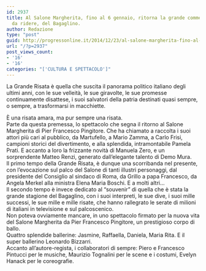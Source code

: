 ```yaml
---
id: 2937
title: Al Salone Margherita, fino al 6 gennaio, ritorna la grande commedia, tutta
  da ridere, del Bagaglino.
author: Redazione
type: "post"
guid: http://progressonline.it/2014/12/23/al-salone-margherita-fino-al-6-gennaio-ritorna-la-grande-commedia-tutta-da-ridere-del-bagaglino/
url: "/?p=2937"
post_views_count:
- '16'
- '16'
categories: "['CULTURA E SPETTACOLO']"
---
```


La Grande Risata è quella che suscita il panorama politico italiano degli ultimi anni, con le sue velleità, le sue giravolte, le sue promesse continuamente disattese, i suoi salvatori della patria destinati quasi sempre, o sempre, a trasformarsi in macchiette.

<div>È una risata amara, ma pur sempre una risata.</div><div> </div><div>Parte da questa premessa, lo spettacolo che segna il ritorno al Salone Margherita di Pier Francesco Pingitore. Che ha chiamato a raccolta i suoi attori più cari al pubblico, da Martufello, a Mario Zamma, a Carlo Frisi, campioni storici del divertimento, e alla splendida, intramontabile Pamela Prati. E accanto a loro la frizzante novità di Manuela Zero, e un sorprendente Matteo Renzi, generato dall’elegante talento di Demo Mura.</div><div> </div><div>Il primo tempo della Grande Risata, è dunque una scorribanda nel presente, con l’evocazione sul palco del Salone di tanti illustri personaggi, dal presidente del Consiglio al sindaco di Roma, da Grillo a papa Francesco, da Angela Merkel alla ministra Elena Maria Boschi. E a molti altri…</div><div> </div><div> </div><div>Il secondo tempo è invece dedicato al “souvenir” di quella che è stata la grande stagione del Bagaglino, con i suoi interpreti, le sue dive, i suoi mille successi, le sue mille e mille risate, che hanno rallegrato le serate di milioni di italiani in televisione e sul palcoscenico.</div><div> </div><div> </div><div>Non poteva ovviamente mancare, in uno spettacolo firmato per la nuova vita del Salone Margherita da Pier Francesco Pingitore, un prestigioso corpo di ballo. </div><div>Quattro splendide ballerine: Jasmine, Raffaella, Daniela, Maria Rita. E il super ballerino Leonardo Bizzarri.</div><div>Accanto all’autore-regista, i collaboratori di sempre: Piero e Francesco Pintucci per le musiche, Maurizio Tognalini per le scene e i costumi, Evelyn Hanack per le coreografie.</div>